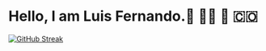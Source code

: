 <h1 > Hello, I am Luis Fernando.👋 👨‍💻 🤖  🇨🇴</h1

[![GitHub Streak](https://github-readme-streak-stats.herokuapp.com?user=luis-fer993&theme=github-dark&date_format=M%20j%5B%2C%20Y%5D)](https://git.io/streak-stats)
